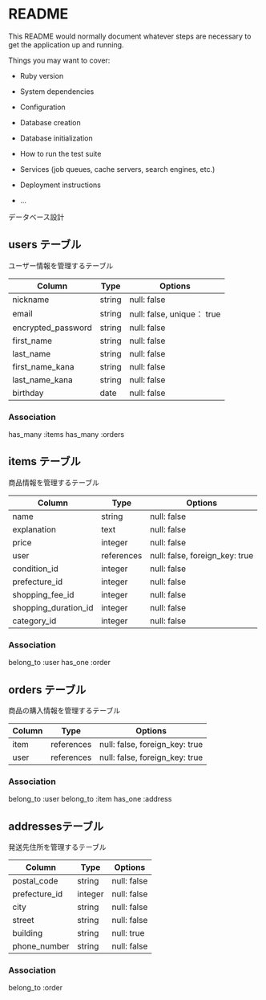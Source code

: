 # README

This README would normally document whatever steps are necessary to get the
application up and running.

Things you may want to cover:

* Ruby version

* System dependencies

* Configuration

* Database creation

* Database initialization

* How to run the test suite

* Services (job queues, cache servers, search engines, etc.)

* Deployment instructions

* ...

データベース設計

## users テーブル
ユーザー情報を管理するテーブル

| Column                     | Type    | Options                                 |
|----------------------------|---------|-----------------------------------------|
| nickname                   | string  | null: false                             |
| email                      | string  | null: false, unique： true              |
| encrypted_password         | string  | null: false                             |
| first_name                 | string  | null: false                             |
| last_name                  | string  | null: false                             |
| first_name_kana            | string  | null: false                             |
| last_name_kana             | string  | null: false                             |
| birthday                   | date    | null: false                             |

### Association
has_many :items
has_many :orders

## items テーブル
商品情報を管理するテーブル

| Column               | Type      | Options                                  |
|----------------------|-----------|------------------------------------------|
| name                 | string    | null: false                              |
| explanation          | text      | null: false                              |
| price                | integer   | null: false                              |
| user                 | references| null: false, foreign_key: true           |
| condition_id         | integer   | null: false                              |
| prefecture_id        | integer   | null: false                              |
| shopping_fee_id      | integer   | null: false                              |
| shopping_duration_id | integer   | null: false                              |
| category_id          | integer   | null: false                              |



### Association
belong_to :user
has_one :order


## orders テーブル
商品の購入情報を管理するテーブル

| Column             | Type         | Options                             |
|--------------------|--------------|-------------------------------------|
| item               | references   | null: false, foreign_key: true      |
| user               | references   | null: false, foreign_key: true      |

### Association
belong_to :user
belong_to :item
has_one :address


## addressesテーブル
発送先住所を管理するテーブル

| Column           | Type       | Options                        |
|------------------|------------|--------------------------------|
| postal_code      | string     | null: false                    |
| prefecture_id    | integer    | null: false                    |
| city             | string     | null: false                    |
| street           | string     | null: false                    |
| building         | string     | null: true                     |
| phone_number     | string     | null: false                    |

 
### Association
belong_to :order